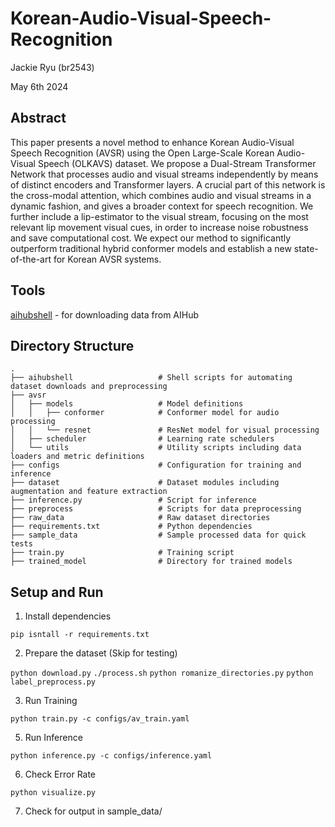 # Korean-Audio-Visual-Speech-Recognition

Jackie Ryu (br2543)

May 6th 2024

## Abstract
This paper presents a novel method to enhance Korean Audio-Visual Speech Recognition (AVSR) using the Open Large-Scale Korean Audio-Visual Speech (OLKAVS) dataset. We propose a Dual-Stream Transformer Network that processes audio and visual streams independently by means of distinct encoders and Transformer layers. A crucial part of this network is the cross-modal attention, which combines audio and visual streams in a dynamic fashion, and gives a broader context for speech recognition. We further include a lip-estimator to the visual stream, focusing on the most relevant lip movement visual cues, in order to increase noise robustness and save computational cost. We expect our method to significantly outperform traditional hybrid conformer models and establish a new state-of-the-art for Korean AVSR systems.

## Tools
[aihubshell](https://aihub.or.kr/devsport/apishell/list.do?currMenu=403&topMenu=100) - for downloading data from AIHub

## Directory Structure
```plaintext
.
├── aihubshell                   # Shell scripts for automating dataset downloads and preprocessing
├── avsr
│   ├── models                   # Model definitions
│   │   ├── conformer            # Conformer model for audio processing
│   │   └── resnet               # ResNet model for visual processing
│   ├── scheduler                # Learning rate schedulers
│   └── utils                    # Utility scripts including data loaders and metric definitions
├── configs                      # Configuration for training and inference
├── dataset                      # Dataset modules including augmentation and feature extraction
├── inference.py                 # Script for inference
├── preprocess                   # Scripts for data preprocessing
├── raw_data                     # Raw dataset directories
├── requirements.txt             # Python dependencies
├── sample_data                  # Sample processed data for quick tests
├── train.py                     # Training script
├── trained_model                # Directory for trained models
```

## Setup and Run
1. Install dependencies

`pip isntall -r requirements.txt`

2. Prepare the dataset (Skip for testing)

`python download.py`
`./process.sh`
`python romanize_directories.py`
`python label_preprocess.py`

3. Run Training

`python train.py -c configs/av_train.yaml`

5. Run Inference

`python inference.py -c configs/inference.yaml`

6. Check Error Rate

`python visualize.py`

7. Check for output in sample_data/
